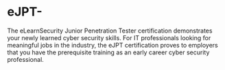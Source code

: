 # eJPT-
The eLearnSecurity Junior Penetration Tester certification demonstrates your newly learned cyber security skills. For IT professionals looking for meaningful jobs in the industry, the eJPT certification proves to employers that you have the prerequisite training as an early career cyber security professional. 
